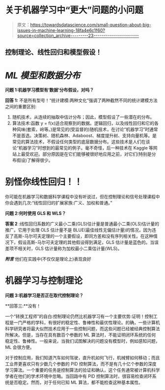 # 关于机器学习中“更大”问题的小问题

> 原文：<https://towardsdatascience.com/small-question-about-big-issues-in-machine-learning-18fa4e6c1f60?source=collection_archive---------23----------------------->

## 控制理论、线性回归和模型假设！

# ***ML 模型和数据分布***

**问题 1:机器学习模型有‘数据’分布假设，对吗？**

**回答 1:** 不是所有型号！“统计建模:两种文化”强调了两种截然不同的统计建模方法之间的重要区别:

1.  随机技术，从连续的抽取中估计分布；因此，模型假设了一些潜在的分布。
2.  算法技术:函数 y = f(x)适合观察到的数据。逻辑回归，以及线性回归和它的各种风味(套索，岭等。)是常见的(受监督的)随机技术，在讨论“机器学习”时通常不是首选。决策树、随机森林、Adaboost、梯度提升树、支持向量机等。是常见的算法技术，不假设任何类型的底层数据分布。这些技术是人们在谈论“机器学习”时想到的最常见的例子。毫不奇怪，后一种技术在 Kaggle 等网站上最受欢迎。部分原因是在它们能够被很好地应用之前，对它们(特别是分布假设)了解得很少。

# **别怪你线性回归！！**

你可能在机器学习和数据科学课程中没有听说过，但在控制理论和信号处理课程中你会遇到几次:“线性回归的扩展家族:广义、加权和普通。”

**问题 2:何时使用 GLS 和 WLS？**

**答案 2** :线性回归系数的广义最小二乘(GLS)估计量是普通最小二乘(OLS)估计量的推广。它用于处理 OLS 估计量不是 BLUE(最佳线性无偏估计量)的情况，因为违反了高斯-马尔可夫定理的一个主要假设，即同方差和没有序列相关性。在这种情况下，假设高斯-马尔可夫定理的其他假设得到满足，GLS 估计量是蓝色的。当误差项不相关时，GLS 估计量称为加权最小二乘估计量(WLS)。

***附言*** 他们在实践中(不仅仅是理论上)表现良好

# **机器学习与控制理论**

**问题 3:机器学习是否正在取代控制理论？**

**回答三:**没有！

一个“转换工程师”的自白:控制理论仍然比机器学习有一个主要优势:证明！控制工程是一门严格的学科，有很好的稳定性、鲁棒性和最优性理论。的确，一些计算机科学研究者将最大似然技术应用于一些控制问题，而这些问题已经被经典控制算法所解决。但是，当存在具有数百个参数的 ML 算法时，不能证明闭环系统的任何稳定性、鲁棒性。一般来说，当我们试图解决的问题没有模型时，例如感知问题，ML 会很方便。

对于控制应用，我们知道汽车如何驾驶，直升机如何飞行，机械臂如何移动；而且工业界更喜欢只有少数几个参数的 PID 控制算法，而不是有几十亿个参数的深度学习算法。一个重要的任务是控制算法的验证和确认，这个任务通常被计算机科学学者在他们的学术环境中忽略。当回路中有 PID 控制算法时，很容易检查闭环系统是否稳定。然而，对于任何已知 ML 算法，都不能检查这种基本属性。